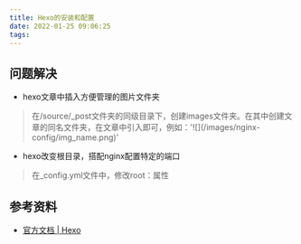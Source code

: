 ```yaml
---
title: Hexo的安装和配置
date: 2022-01-25 09:06:25
tags:
---
```


## 问题解决
- hexo文章中插入方便管理的图片文件夹
> 在/source/_post文件夹的同级目录下，创建images文件夹。在其中创建文章的同名文件夹，在文章中引入即可，例如：'\!\[](/images/nginx-config/img_name.png)’

- hexo改变根目录，搭配nginx配置特定的端口

> 在_config.yml文件中，修改root：属性


<!-- more -->

## 参考资料

- [官方文档 | Hexo](https://hexo.io/zh-cn/docs/)
